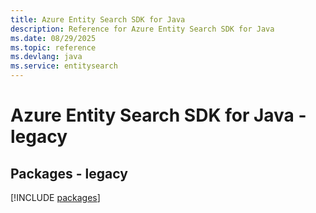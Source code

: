 ```yaml
---
title: Azure Entity Search SDK for Java
description: Reference for Azure Entity Search SDK for Java
ms.date: 08/29/2025
ms.topic: reference
ms.devlang: java
ms.service: entitysearch
---
```

# Azure Entity Search SDK for Java - legacy
## Packages - legacy
[!INCLUDE [packages](entity-search-index.md)]